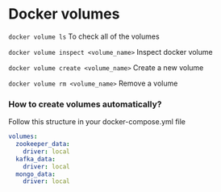 # Docker volumes

```docker volume ls```
To check all of the volumes

```docker volume inspect <volume_name>```
Inspect docker volume

```docker volume create <volume_name>```
Create a new volume

```docker volume rm <volume_name>```
Remove a volume

### How to create volumes automatically?

Follow this structure in your docker-compose.yml file

```yaml
volumes:
  zookeeper_data:
    driver: local
  kafka_data:
    driver: local
  mongo_data:
    driver: local
```